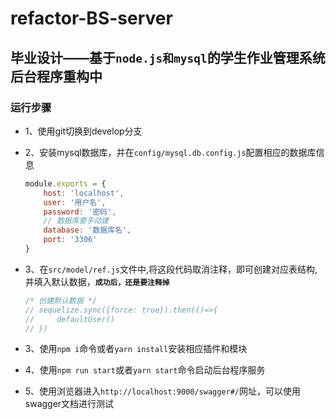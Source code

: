 # refactor-BS-server
## 毕业设计——基于```node.js和mysql```的学生作业管理系统后台程序重构中
### 运行步骤
+ 1、使用git切换到develop分支
+ 2、安装mysql数据库，并在```config/mysql.db.config.js```配置相应的数据库信息
  ```js
  module.exports = {
      host: 'localhost',
      user: '用户名',
      password: '密码',
      // 数据库要手动建
      database: '数据库名',
      port: '3306'
  }
  ```
+ 3、在`src/model/ref.js`文件中,将这段代码取消注释，即可创建对应表结构,并填入默认数据，**`成功后，还是要注释掉`**
  ```js
  /* 创建默认数据 */
  // sequelize.sync({force: true}).then(()=>{
  //     defaultUser()
  // })      
  ```

+ 3、使用```npm i```命令或者```yarn install```安装相应插件和模块
+ 4、使用```npm run start```或者```yarn start```命令启动后台程序服务
+ 5、使用浏览器进入```http://localhost:9000/swagger#/```网址，可以使用swagger文档进行测试